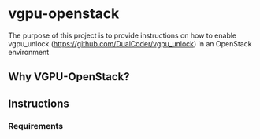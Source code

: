# vgpu-openstack
The purpose of this project is to provide instructions on how to enable vgpu_unlock (https://github.com/DualCoder/vgpu_unlock) in an OpenStack environment
## Why VGPU-OpenStack?

## Instructions
### Requirements

